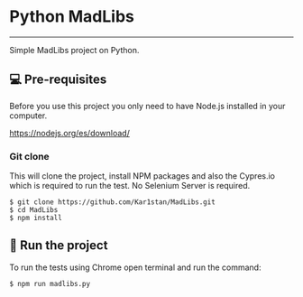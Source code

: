 # Python MadLibs
***
Simple MadLibs project on Python.

## 💻 Pre-requisites

Before you use this project you only need to have Node.js installed in your computer.

https://nodejs.org/es/download/

### Git clone
This will clone the project, install NPM packages and also the Cypres.io which is required to run the test. No Selenium Server is required.
```
$ git clone https://github.com/Kar1stan/MadLibs.git
$ cd MadLibs
$ npm install
```

## 🚀 Run the project
To run the tests using Chrome open terminal and run the command:
```
$ npm run madlibs.py
```

